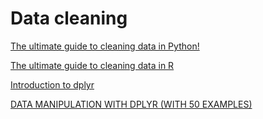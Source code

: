 # Data cleaning

[The ultimate guide to cleaning data in Python!](http://lineardata.net/the-ultimate-guide-to-cleaning-data-in-python/)


[The ultimate guide to cleaning data in R](http://lineardata.net/the-ultimate-guide-to-cleaning-data-in-r/)


[Introduction to dplyr](https://cran.r-project.org/web/packages/dplyr/vignettes/dplyr.html)


[DATA MANIPULATION WITH DPLYR (WITH 50 EXAMPLES)](https://www.listendata.com/2016/08/dplyr-tutorial.html)
